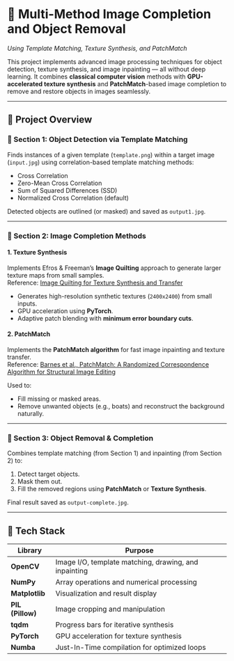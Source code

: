 # 🧠 Multi-Method Image Completion and Object Removal  
_Using Template Matching, Texture Synthesis, and PatchMatch_

This project implements advanced image processing techniques for object detection, texture synthesis, and image inpainting — all without deep learning. It combines **classical computer vision** methods with **GPU-accelerated texture synthesis** and **PatchMatch**-based image completion to remove and restore objects in images seamlessly.

---

## 📂 Project Overview

### 🔹 Section 1: Object Detection via Template Matching
Finds instances of a given template (`template.png`) within a target image (`input.jpg`) using correlation-based template matching methods:
- Cross Correlation
- Zero-Mean Cross Correlation
- Sum of Squared Differences (SSD)
- Normalized Cross Correlation (default)

Detected objects are outlined (or masked) and saved as `output1.jpg`.

---

### 🔹 Section 2: Image Completion Methods

#### **1. Texture Synthesis**
Implements Efros & Freeman’s **Image Quilting** approach to generate larger texture maps from small samples.  
Reference: [Image Quilting for Texture Synthesis and Transfer](https://people.eecs.berkeley.edu/~efros/research/quilting/quilting.pdf)

- Generates high-resolution synthetic textures (`2400x2400`) from small inputs.
- GPU acceleration using **PyTorch**.
- Adaptive patch blending with **minimum error boundary cuts**.

#### **2. PatchMatch**
Implements the **PatchMatch algorithm** for fast image inpainting and texture transfer.  
Reference: [Barnes et al., PatchMatch: A Randomized Correspondence Algorithm for Structural Image Editing](https://gfx.cs.princeton.edu/pubs/Barnes_2009_PAR/patchmatch.pdf)

Used to:
- Fill missing or masked areas.
- Remove unwanted objects (e.g., boats) and reconstruct the background naturally.

---

### 🔹 Section 3: Object Removal & Completion
Combines template matching (from Section 1) and inpainting (from Section 2) to:
1. Detect target objects.
2. Mask them out.
3. Fill the removed regions using **PatchMatch** or **Texture Synthesis**.

Final result saved as `output-complete.jpg`.

---

## 🧰 Tech Stack

| Library | Purpose |
|----------|----------|
| **OpenCV** | Image I/O, template matching, drawing, and inpainting |
| **NumPy** | Array operations and numerical processing |
| **Matplotlib** | Visualization and result display |
| **PIL (Pillow)** | Image cropping and manipulation |
| **tqdm** | Progress bars for iterative synthesis |
| **PyTorch** | GPU acceleration for texture synthesis |
| **Numba** | Just-In-Time compilation for optimized loops |

